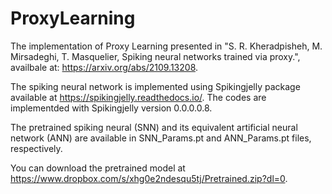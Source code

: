 # ProxyLearning
The implementation of Proxy Learning presented in "S. R. Kheradpisheh, M. Mirsadeghi, T. Masquelier, Spiking neural networks trained via proxy.", availbale at: https://arxiv.org/abs/2109.13208.

The spiking neural network  is implemented using Spikingjelly package available at https://spikingjelly.readthedocs.io/. The codes are implementded with Spikingjelly version 0.0.0.0.8.

The pretrained spiking neural (SNN) and its equivalent artificial neural network (ANN) are available in SNN_Params.pt and ANN_Params.pt files, respectively.

You can download the pretrained model at https://www.dropbox.com/s/xhg0e2ndesqu5tj/Pretrained.zip?dl=0.
